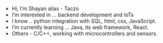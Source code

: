 -  Hi, I’m Shayan alias - Taczo
- I’m interested in ... backend development and IoTs
- I know .. python integration with SQL, html, css, JavaScript.
- I’m currently learning ... Java, its web framework, React.
- Others - C/C++, working with microcontrollers and sensors.




<!---
TaczoS/TaczoS is a ✨ special ✨ repository because its `README.md` (this file) appears on your GitHub profile.
You can click the Preview link to take a look at your changes.
--->

